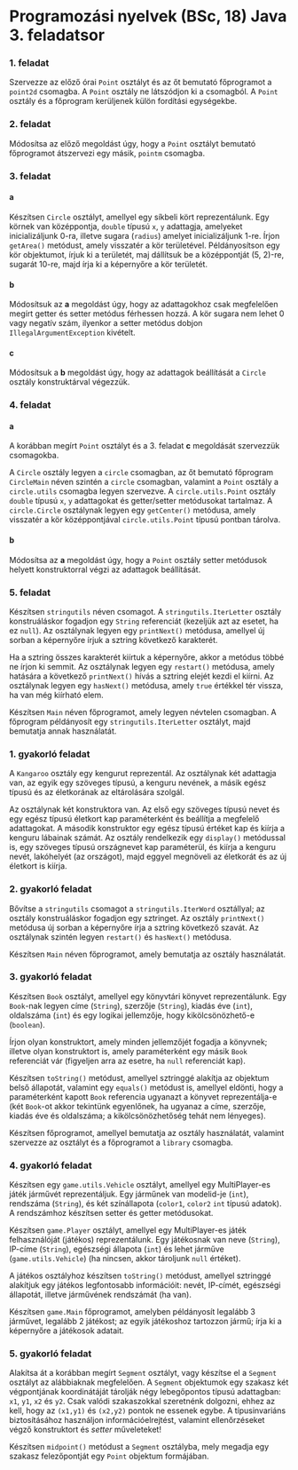 # Programozási nyelvek (BSc, 18) Java 3. feladatsor



### 1. feladat

Szervezze az előző órai `Point` osztályt és az őt bemutató főprogramot a `point2d`
csomagba. A `Point` osztály ne látszódjon ki a csomagból. A `Point` osztály és a
főprogram kerüljenek külön fordítási egységekbe.

### 2. feladat

Módosítsa az előző megoldást úgy, hogy a `Point` osztályt bemutató főprogramot
átszervezi egy másik, `pointm` csomagba.

### 3. feladat

#### a

Készítsen `Circle` osztályt, amellyel egy síkbeli kört reprezentálunk. Egy körnek
van középpontja, `double` típusú `x`, `y` adattagja, amelyeket inicializáljunk 0-ra,
illetve sugara (`radius`) amelyet inicializáljunk 1-re. Írjon `getArea()` metódust,
amely visszatér a kör területével. Példányosítson egy kör objektumot, írjuk ki
a területét, maj dállítsuk be a középpontját (5, 2)-re, sugarát 10-re, majd
írja ki a képernyőre a kör területét.

#### b

Módosítsuk az **a** megoldást úgy, hogy az adattagokhoz csak megfelelően megírt
getter és setter metódus férhessen hozzá. A kör sugara nem lehet 0 vagy negatív szám,
ilyenkor a setter metódus dobjon `IllegalArgumentException` kivételt.

#### c

Módosítsuk a **b** megoldást úgy, hogy az adattagok beállítását a `Circle` osztály
konstruktárval végezzük.

### 4. feladat

#### a

A korábban megírt `Point` osztályt és a 3. feladat **c** megoldását szervezzük csomagokba.

A `Circle` osztály legyen a `circle` csomagban, az őt bemutató főprogram `CircleMain`
néven szintén a `circle` csomagban, valamint a `Point` osztály a `circle.utils` csomagba
legyen szervezve. A `circle.utils.Point` osztály `double` típusú `x`, `y` adattagokat és
getter/setter metódusokat tartalmaz. A `circle.Circle` osztálynak legyen egy `getCenter()`
metódusa, amely visszatér a kör középpontjával `circle.utils.Point` típusú pontban tárolva.

#### b

Módosítsa az **a** megoldást úgy, hogy a `Point` osztály setter metódusok helyett
konstruktorral végzi az adattagok beállítását.

### 5. feladat

Készítsen `stringutils` néven csomagot. A `stringutils.IterLetter` osztály
konstruáláskor fogadjon egy `String` referenciát (kezeljük azt az esetet, ha
ez `null`). Az osztálynak legyen egy `printNext()` metódusa, amellyel új sorban
a képernyőre írjuk a sztring következő karakterét.

Ha a sztring összes karakterét kiírtuk a képernyőre, akkor a metódus többé
ne írjon ki semmit. Az osztálynak legyen egy `restart()` metódusa, amely
hatására a következő `printNext()` hívás a sztring elejét kezdi el kiírni.
Az osztálynak legyen egy `hasNext()` metódusa, amely `true` értékkel tér
vissza, ha van még kiírható elem.

Készítsen `Main` néven főprogramot, amely legyen névtelen csomagban.
A főprogram példányosít egy `stringutils.IterLetter` osztályt, majd bemutatja
annak használatát.

### 1. gyakorló feladat

A `Kangaroo` osztály egy kengurut reprezentál. Az osztálynak két adattagja van,
az egyik egy szöveges típusú, a kenguru nevének, a másik egész típusú és az
életkorának az eltárolására szolgál.

Az osztálynak két konstruktora van. Az első egy szöveges típusú nevet és egy
egész típusú életkort kap paraméterként és beállítja a megfelelő adattagokat.
A második konstruktor egy egész típusú értéket kap és kiírja a kenguru lábainak
számát. Az osztály rendelkezik egy `display()` metódussal is, egy szöveges
típusú országnevet kap paraméterül, és kiírja a kenguru nevét, lakóhelyét
(az országot), majd eggyel megnöveli az életkorát és az új életkort is kiírja.

### 2. gyakorló feladat

Bővítse a `stringutils` csomagot a `stringutils.IterWord` osztállyal;
az osztály konstruáláskor fogadjon egy sztringet. Az osztály `printNext()`
metódusa új sorban a képernyőre írja a sztring következő szavát.
Az osztálynak szintén legyen `restart()` és `hasNext()` metódusa.

Készítsen `Main` néven főprogramot, amely bemutatja az osztály használatát.

### 3. gyakorló feladat

Készítsen `Book` osztályt, amellyel egy könyvtári könyvet reprezentálunk.
Egy `Book`-nak legyen címe (`String`), szerzője (`String`), kiadás éve (`int`),
oldalszáma (`int`) és egy logikai jellemzője, hogy kikölcsönözhető-e (`boolean`).

Írjon olyan konstruktort, amely minden jellemzőjét fogadja a könyvnek; illetve
olyan konstruktort is, amely paraméterként egy másik `Book` referenciát vár
(figyeljen arra az esetre, ha `null` referenciát kap).

Készítsen `toString()` metódust, amellyel sztringgé alakítja az objektum
belső állapotát, valamint egy `equals()` metódust is, amellyel eldönti,
hogy a paraméterként kapott `Book` referencia ugyanazt a könyvet reprezentálja-e
(két `Book`-ot akkor tekintünk egyenlőnek, ha ugyanaz a címe, szerzője, kiadás éve
és oldalszáma; a kikölcsönözhetőség tehát nem lényeges).

Készítsen főprogramot, amellyel bemutatja az osztály használatát, valamint
szervezze az osztályt és a főprogramot a `library` csomagba.

### 4. gyakorló feladat

Készítsen egy `game.utils.Vehicle` osztályt, amellyel egy MultiPlayer-es játék
járművét reprezentáljuk. Egy járműnek van modelid-je (`int`), rendszáma (`String`),
és két színállapota (`color1`, `color2` `int` típusú adatok). A rendszámhoz
készítsen setter és getter metódusokat.

Készítsen `game.Player` osztályt, amellyel egy MultiPlayer-es játék felhasználóját
(játékos) reprezentálunk. Egy játékosnak van neve (`String`), IP-címe (`String`),
egészségi állapota (`int`) és lehet járműve (`game.utils.Vehicle`) (ha nincsen,
akkor tároljunk `null` értéket).

A játékos osztályhoz készítsen `toString()` metódust, amellyel sztringgé alakítjuk
egy játékos legfontosabb információit: nevét, IP-címét, egészségi állapotát,
illetve járművének rendszámát (ha van).

Készítsen `game.Main` főprogramot, amelyben példányosít legalább 3 járművet,
legalább 2 játékost; az egyik játékoshoz tartozzon jármű; írja ki a képernyőre
a játékosok adatait.

### 5. gyakorló feladat

Alakítsa át a korábban megírt `Segment` osztályt, vagy készítse el a `Segment`
osztályt az alábbiaknak megfelelően. A `Segment` objektumok egy szakasz két
végpontjának koordinátáját tárolják négy lebegőpontos típusú adattagban:
`x1`, `y1`, `x2` és `y2`. Csak valódi szakaszokkal szeretnénk dolgozni,
ehhez az kell, hogy az `(x1,y1)` és `(x2,y2)` pontok ne essenek egybe.
A típusinvariáns biztosításához használjon információelrejtést, valamint
ellenőrzéseket végző konstruktort és *setter* műveleteket!

Készítsen `midpoint()` metódust a `Segment` osztályba, mely megadja egy
szakasz felezőpontját egy `Point` objektum formájában.

